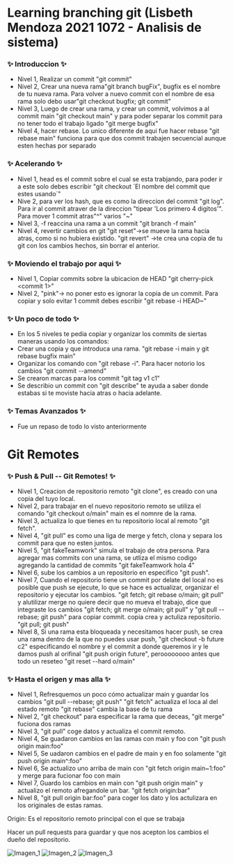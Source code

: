 # Learning branching  git (Lisbeth Mendoza 2021 1072 - Analisis de sistema)

### :sparkles: Introduccion :sparkles:
- Nivel 1, Realizar un commit "git commit"
- Nivel 2, Crear una nueva rama"git branch bugFix", bugfix es el nombre de tu nueva rama. Para volver a nuevo commit con el nombre de esa rama solo debo usar"git checkout bugfix; git commit"
- Nivel 3, Luego de crear una rama, y crear un commit, volvimos a al commit main "git checkout main" y para poder separar los commit para no tener todo el trabajo ligado "git merge bugfix"
- Nivel 4, hacer rebase. Lo unico diferente de aqui fue hacer rebase "git rebase main" funciona para que dos commit trabajen secuencial aunque esten hechas por separado

### :sparkles: Acelerando :sparkles:
- Nivel 1, head es el commit sobre el cual se esta trabjando, para poder ir a este solo debes escribir "git checkout ´El nombre del commit que estes usando´"
- Nive 2, para ver los hash, que es como la direccion del commit "git log". Para ir al commit atraver de la direccion "tipear 'Los primero 4 digitos'". Para mover 1 commit atras"^" varios "~<num>" 
- Nivel 3, -f reaccina una rama a un commit "git branch -f main" 
- Nivel 4, revertir cambios en git "git reset"->se mueve la rama hacia atras, como si no hubiera existido. "git revert" ->te crea una copia de tu git con los cambios hechos, sin borrar el anterior. 

### :sparkles: Moviendo el trabajo por aqui :sparkles:
- Nivel 1, Copiar commits sobre la ubicacion de HEAD "git cherry-pick <commit 1>" 
- Nivel 2, "pink"-> no poner esto es ignorar la copia de un commit. Para copiar y solo evitar 1 commit debes escribir "git rebase -i HEAD~<num>" 

### :sparkles: Un poco de todo :sparkles:
 - En los 5 niveles te pedia copiar y organizar los commits de siertas maneras usando los comandos: 
 - Crear una copia y que introduca una rama. "git rebase -i main y git rebase bugfix main"
 - Organizar los comando con "git rebase -i". Para hacer notorio los cambios "git commit --amend" 
 - Se crearon marcas para los commit "git tag v1 c1"
 - Se describio un commit con "git describe" te ayuda a saber donde estabas si te moviste hacia atras o hacia adelante. 
 
 ### :sparkles: Temas Avanzados :sparkles:
 - Fue un repaso de todo lo visto anteriormente
 
 
 # Git Remotes

 ###  :sparkles: Push & Pull -- Git Remotes! :sparkles:
 - Nivel 1, Creacion de repositorio remoto "git clone", es creado con una copia del tuyo local. 
 - Nivel 2, para trabajar en el nuevo repositorio remoto se utiliza el comando "git checkout o/main" main es el nomnre de la rama. 
 - Nivel 3, actualiza lo que tienes en tu repositorio local al remoto "git fetch".
 - Nivel 4, "git pull" es como una liga de merge y fetch, clona y separa los commit para que no esten juntos.
 - Nivel 5, "git fakeTeamwork" simula el trabajo de otra persona. Para agregar mas commits con una rama, se utliza el mismo codigo agregando la cantidad de commits "git fakeTeamwork hola 4"
 - Nivel 6, sube los cambios a un repositorio en especifico "git push".
 - Nivel 7, Cuando el repositorio tiene un commit por delate del local no es posible que push se ejecute, lo que se hace es actualizar, organizar el repositorio y ejecutar los cambios. "git fetch; git rebase o/main; git pull"  y alutilizar merge no quiere decir que no mueva el trabajo, dice que integraste los cambios "git fetch; git merge o/main; git pull" y "git pull --rebase; git push" para copiar commit. copia crea y actuliza repositorio. "git pull; git push"
 - Nivel 8, Si una rama esta bloqueada y necesitamos hacer push, se crea una rama dentro de la que no puedes usar push, "git checkout -b future c2" especificando el nombre y el commit a donde queremos ir y le damos push al orifinal "git push origin future", peroooooooo antes que todo un reseteo "git reset --hard o/main" 
 
 ###  :sparkles: Hasta el origen y mas alla  :sparkles:
 - Nivel 1, Refresquemos un poco cómo actualizar main y guardar los cambios "git pull --rebase; git push" 
 "git fetch" actualiza el loca al del estado remoto
 "git rebase" cambia la base de tu rama
 - Nivel 2, "git checkout" para especificar la rama que deceas, "git merge" fuciona dos ramas
 - Nivel 3, "git pull" coge datos y actualiza el commit remoto.
 - Nivel 4, Se guadaron cambios en las ramas con main y foo con "git push origin main:foo"
 - Nivel 5, Se uadaron cambios en el padre de main y en foo solamente "git push origin main^:foo"
 - Nivel 6, Se actualizo uno arriba de main con "git fetch origin main~1:foo" y merge para fucionar foo con main 
 - Nivel 7, Guardo los cambios en main con "git push origin main" y  actualizo   el remoto afregandole un bar. "git fetch origin:bar"
 - Nivel 8, "git pull origin bar:foo" para coger los dato y los actulizara en los originales de estas ramas. 
 
 Origin: Es el repositorio remoto principal con el que se trabaja
  
  Hacer un pull requests para guardar y que nos acepton los cambios el dueño del repositorio. 

![Imagen_1](https://user-images.githubusercontent.com/124735191/226139982-ffd509db-4bc1-4244-9b88-7917bc600ad3.jpg) 
![Imagen_2](https://user-images.githubusercontent.com/124735191/226139899-d7df7269-f954-4a34-b042-f2aae71b5a3e.jpg)
![Imagen_3](https://user-images.githubusercontent.com/124735191/226139910-66e12e4a-65df-4f2e-b0f4-6185bc0b7407.jpg)

